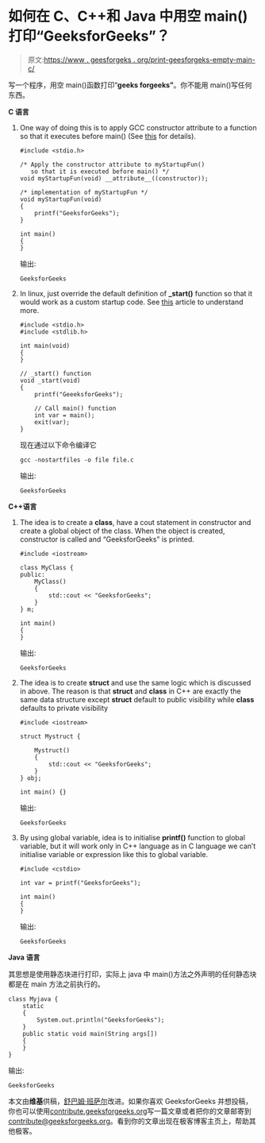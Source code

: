 # 如何在 C、C++和 Java 中用空 main()打印“GeeksforGeeks”？

> 原文:[https://www . geesforgeks . org/print-geesforgeks-empty-main-c/](https://www.geeksforgeeks.org/print-geeksforgeeks-empty-main-c/)

写一个程序，用空 main()函数打印“**geeks forgeeks”**。你不能用 main()写任何东西。

**C 语言**

1.  One way of doing this is to apply GCC constructor attribute to a function so that it executes before main() (See [this](https://www.geeksforgeeks.org/functions-that-are-executed-before-and-after-main-in-c/) for details).

    ```
    #include <stdio.h>

    /* Apply the constructor attribute to myStartupFun() 
       so that it is executed before main() */
    void myStartupFun(void) __attribute__((constructor));

    /* implementation of myStartupFun */
    void myStartupFun(void)
    {
        printf("GeeksforGeeks");
    }

    int main()
    {
    }
    ```

    输出:

    ```
    GeeksforGeeks
    ```

2.  In linux, just override the default definition of **_start()** function so that it would work as a custom startup code. See [this](https://www.geeksforgeeks.org/executing-main-in-c-behind-the-scene/) article to understand more.

    ```
    #include <stdio.h>
    #include <stdlib.h>

    int main(void)
    {
    }

    // _start() function
    void _start(void)
    {
        printf("GeeeksforGeeks");

        // Call main() function
        int var = main();
        exit(var);
    }
    ```

    现在通过以下命令编译它

    ```
    gcc -nostartfiles -o file file.c
    ```

    输出:

    ```
    GeeksforGeeks
    ```

**C++语言**

1.  The idea is to create a **class**, have a cout statement in constructor and create a global object of the class. When the object is created, constructor is called and “GeeksforGeeks” is printed.

    ```
    #include <iostream>

    class MyClass {
    public:
        MyClass()
        {
            std::cout << "GeeksforGeeks";
        }
    } m;

    int main()
    {
    }
    ```

    输出:

    ```
    GeeksforGeeks
    ```

2.  The idea is to create **struct** and use the same logic which is discussed in above. The reason is that **struct** and **class** in C++ are exactly the same data structure except **struct** default to public visibility while **class** defaults to private visibility

    ```
    #include <iostream>

    struct Mystruct {

        Mystruct()
        {
            std::cout << "GeeksforGeeks";
        }
    } obj;

    int main() {}
    ```

    输出:

    ```
    GeeksforGeeks
    ```

3.  By using global variable, idea is to initialise **printf()** function to global variable, but it will work only in C++ language as in C language we can’t initialise variable or expression like this to global variable.

    ```
    #include <cstdio>

    int var = printf("GeeksforGeeks");

    int main()
    {
    }
    ```

    输出:

    ```
    GeeksforGeeks
    ```

**Java 语言**

其思想是使用静态块进行打印，实际上 java 中 main()方法之外声明的任何静态块都是在 main 方法之前执行的。

```
class Myjava {
    static
    {
        System.out.println("GeeksforGeeks");
    }
    public static void main(String args[])
    {
    }
}
```

输出:

```
GeeksforGeeks
```

本文由**维基**供稿，[舒巴姆·班萨尔](https://www.quora.com/profile/Shubham-Bansal-209)改进。如果你喜欢 GeeksforGeeks 并想投稿，你也可以使用[contribute.geeksforgeeks.org](http://www.contribute.geeksforgeeks.org)写一篇文章或者把你的文章邮寄到 contribute@geeksforgeeks.org。看到你的文章出现在极客博客主页上，帮助其他极客。
